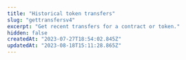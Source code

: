 ```yaml
---
title: "Historical token transfers"
slug: "gettransfersv4"
excerpt: "Get recent transfers for a contract or token."
hidden: false
createdAt: "2023-07-27T18:54:02.845Z"
updatedAt: "2023-08-18T15:11:28.865Z"
---
```

